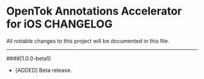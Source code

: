 # OpenTok Annotations Accelerator for iOS CHANGELOG
All notable changes to this project will be documented in this file.

--------------------------------------

####[1.0.0-beta1]

* [ADDED] Beta release.

